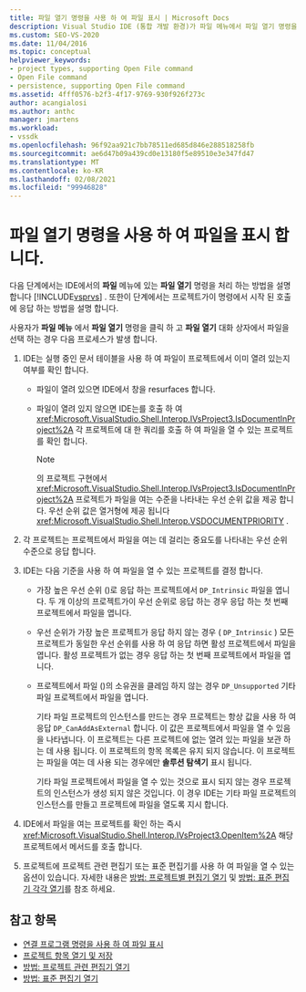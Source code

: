 ```yaml
---
title: 파일 열기 명령을 사용 하 여 파일 표시 | Microsoft Docs
description: Visual Studio IDE (통합 개발 환경)가 파일 메뉴에서 파일 열기 명령을 처리 하 여 파일을 표시 하는 방법을 알아봅니다.
ms.custom: SEO-VS-2020
ms.date: 11/04/2016
ms.topic: conceptual
helpviewer_keywords:
- project types, supporting Open File command
- Open File command
- persistence, supporting Open File command
ms.assetid: 4fff0576-b2f3-4f17-9769-930f926f273c
author: acangialosi
ms.author: anthc
manager: jmartens
ms.workload:
- vssdk
ms.openlocfilehash: 96f92aa921c7bb78511ed685d846e288518258fb
ms.sourcegitcommit: ae6d47b09a439cd0e13180f5e89510e3e347fd47
ms.translationtype: MT
ms.contentlocale: ko-KR
ms.lasthandoff: 02/08/2021
ms.locfileid: "99946828"
---
```

# <a name="display-files-by-using-the-open-file-command"></a>파일 열기 명령을 사용 하 여 파일을 표시 합니다.
다음 단계에서는 IDE에서의 **파일** 메뉴에 있는 **파일 열기** 명령을 처리 하는 방법을 설명 합니다 [!INCLUDE[vsprvs](../../code-quality/includes/vsprvs_md.md)] . 또한이 단계에서는 프로젝트가이 명령에서 시작 된 호출에 응답 하는 방법을 설명 합니다.

 사용자가 **파일 메뉴** 에서 **파일 열기** 명령을 클릭 하 고 **파일 열기** 대화 상자에서 파일을 선택 하는 경우 다음 프로세스가 발생 합니다.

1. IDE는 실행 중인 문서 테이블을 사용 하 여 파일이 프로젝트에서 이미 열려 있는지 여부를 확인 합니다.

    - 파일이 열려 있으면 IDE에서 창을 resurfaces 합니다.

    - 파일이 열려 있지 않으면 IDE는를 호출 하 여 <xref:Microsoft.VisualStudio.Shell.Interop.IVsProject3.IsDocumentInProject%2A> 각 프로젝트에 대 한 쿼리를 호출 하 여 파일을 열 수 있는 프로젝트를 확인 합니다.

        > [!NOTE]
        > 의 프로젝트 구현에서 <xref:Microsoft.VisualStudio.Shell.Interop.IVsProject3.IsDocumentInProject%2A> 프로젝트가 파일을 여는 수준을 나타내는 우선 순위 값을 제공 합니다. 우선 순위 값은 열거형에 제공 됩니다 <xref:Microsoft.VisualStudio.Shell.Interop.VSDOCUMENTPRIORITY> .

2. 각 프로젝트는 프로젝트에서 파일을 여는 데 걸리는 중요도를 나타내는 우선 순위 수준으로 응답 합니다.

3. IDE는 다음 기준을 사용 하 여 파일을 열 수 있는 프로젝트를 결정 합니다.

    - 가장 높은 우선 순위 ()로 응답 하는 프로젝트에서 `DP_Intrinsic` 파일을 엽니다. 두 개 이상의 프로젝트가이 우선 순위로 응답 하는 경우 응답 하는 첫 번째 프로젝트에서 파일을 엽니다.

    - 우선 순위가 가장 높은 프로젝트가 응답 하지 않는 경우 ( `DP_Intrinsic` ) 모든 프로젝트가 동일한 우선 순위를 사용 하 여 응답 하면 활성 프로젝트에서 파일을 엽니다. 활성 프로젝트가 없는 경우 응답 하는 첫 번째 프로젝트에서 파일을 엽니다.

    - 프로젝트에서 파일 ()의 소유권을 클레임 하지 않는 경우 `DP_Unsupported` 기타 파일 프로젝트에서 파일을 엽니다.

         기타 파일 프로젝트의 인스턴스를 만드는 경우 프로젝트는 항상 값을 사용 하 여 응답 `DP_CanAddAsExternal` 합니다. 이 값은 프로젝트에서 파일을 열 수 있음을 나타냅니다. 이 프로젝트는 다른 프로젝트에 없는 열려 있는 파일을 보관 하는 데 사용 됩니다. 이 프로젝트의 항목 목록은 유지 되지 않습니다. 이 프로젝트는 파일을 여는 데 사용 되는 경우에만 **솔루션 탐색기** 표시 됩니다.

         기타 파일 프로젝트에서 파일을 열 수 있는 것으로 표시 되지 않는 경우 프로젝트의 인스턴스가 생성 되지 않은 것입니다. 이 경우 IDE는 기타 파일 프로젝트의 인스턴스를 만들고 프로젝트에 파일을 열도록 지시 합니다.

4. IDE에서 파일을 여는 프로젝트를 확인 하는 즉시 <xref:Microsoft.VisualStudio.Shell.Interop.IVsProject3.OpenItem%2A> 해당 프로젝트에서 메서드를 호출 합니다.

5. 프로젝트에 프로젝트 관련 편집기 또는 표준 편집기를 사용 하 여 파일을 열 수 있는 옵션이 있습니다. 자세한 내용은 [방법: 프로젝트별 편집기 열기](../../extensibility/how-to-open-project-specific-editors.md) 및 [방법: 표준 편집기 각각 열기](../../extensibility/how-to-open-standard-editors.md)를 참조 하세요.

## <a name="see-also"></a>참고 항목
- [연결 프로그램 명령을 사용 하 여 파일 표시](../../extensibility/internals/displaying-files-by-using-the-open-with-command.md)
- [프로젝트 항목 열기 및 저장](../../extensibility/internals/opening-and-saving-project-items.md)
- [방법: 프로젝트 관련 편집기 열기](../../extensibility/how-to-open-project-specific-editors.md)
- [방법: 표준 편집기 열기](../../extensibility/how-to-open-standard-editors.md)

